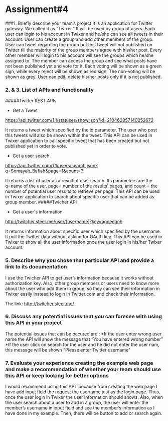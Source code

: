 # Assignment#4


###1.	Briefly describe your team’s project
It is an application for Twitter gateway. We called it as “Twixer.” It will be used by group of users. Each user can login to his account in Twixer and he/she can see all tweets in their account. User can create a group and add other members of the group. User can tweet regarding the group but this tweet will not published on Twitter till the majority of the group members agree with his/her post. Every other member will login to his account will see the groups which he/she assigned to. The member can access the group and see what posts have not been published yet and vote for it. Each voting will be shown as a green sign, while every reject will be shown as red sign. The non-voting will be shown as grey. User can edit, delete his/her posts only if it is not published.

### 2.	&  3. List of APIs and functionality 


#####Twitter REST APIs
*	Get a Tweet
	
 https://api.twitter.com/1.1/statuses/show.json?id=210462857140252672

 It returns a tweet which specified by the id parameter. The user who post this tweets will also be shown within the tweet.
This API can be used in Twixer application to call specific tweet that has been created but not published yet in order to vote.
*	Get a user search

 https://api.twitter.com/1.1/users/search.json?q=Somayah_Baflah&page=1&count=3

 It returns a list of user as a result of user search. Its parameters are the q=name of the user, page= number of the results’ pages, and count = the number of potential user results to retrieve per page.
This API can be used in Twixer application to search about specific user that can be added as group member.
#####Twicher API
*	Get a user's information

 http://twitcher.steer.me/user/[username]?key=aqneegnh
  
  It returns information about specific user which specified by the username. It pull the Twitter data without asking for OAuth key.
This API can be used in Twixer to show all the user information once the user login in his/her Twixer account.

### 5.	Describe why you chose that particular API and provide a link to its documentation
I use the Twicher API to get user’s information because it works without authorization key. Also, other group members or users need to know more about the user who add them in group, so they can see their information in Twixer easily instead to login in Twitter.com and check their information.

The link: http://twitcher.steer.me/

### 6.	Discuss any potential issues that you can foresee with using this API in your project
The potential issues that can be occured are :
*If the user enter wrong user name the API will show the message that “You have entered wrong number”
*If the user click on search for the user and he did not enter the user nam, this message will be shown "Please enter Twitter username"

### 7.	Evaluate your experience creating the example web page and make a recommendation of whether your team should use this API or keep looking for better options
I would recommend using this APT because from creating the web page I have add input field the request the username just as the login page. Thus, once the user login in Twixer the user information should shows. Also, when the user search about a user to add in a group, the user will enter the member’s username in input field and see the member’s information as I have done in my example. Then, there will be button to add or search again.
  	


